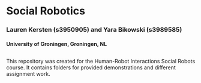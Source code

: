 # Social Robotics 

### Lauren Kersten (s3950905) and Yara Bikowski (s3989585)
#### University of Groningen, Groningen, NL

##

This repository was created for the Human-Robot Interactions Social Robots course. It contains folders for provided demonstrations and different assignment work.
